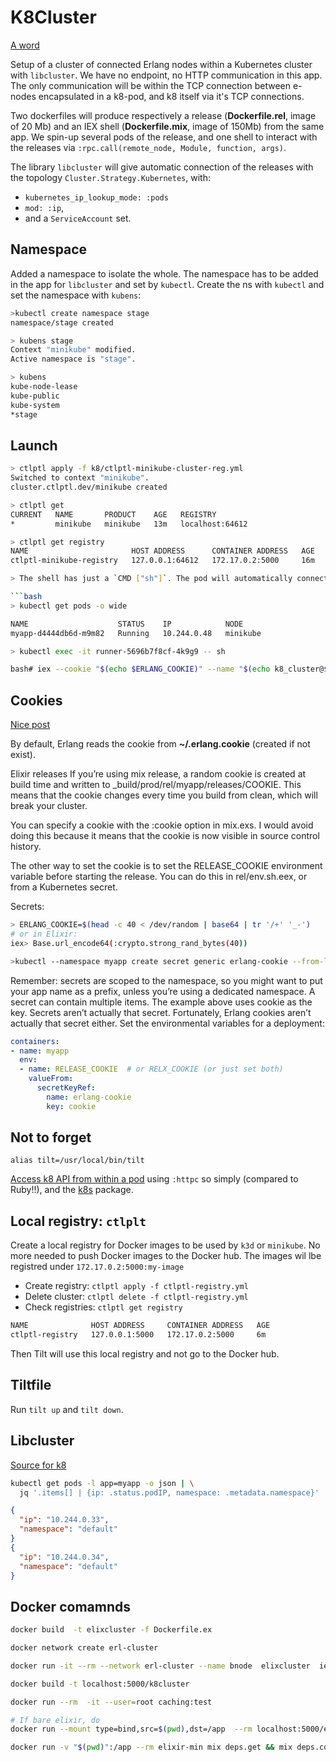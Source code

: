 # K8Cluster

[A word](http://blog.plataformatec.com.br/2019/10/kubernetes-and-the-erlang-vm-orchestration-on-the-large-and-the-small/)

Setup of a cluster of connected Erlang nodes within a Kubernetes cluster with `libcluster`.
We have no endpoint, no HTTP communication in this app. The only communication will be within the TCP connection between e-nodes encapsulated in a k8-pod, and k8 itself via it's TCP connections.

Two dockerfiles will produce respectively a release (**Dockerfile.rel**, image of 20 Mb) and an IEX shell (**Dockerfile.mix**, image of 150Mb) from the same app.
We spin-up several pods of the release, and one shell to interact with the releases via `:rpc.call(remote_node, Module, function, args)`.

The library `libcluster` will give automatic connection of the releases with the topology `Cluster.Strategy.Kubernetes`, with:

- `kubernetes_ip_lookup_mode: :pods`
- `mod: :ip`,
- and a `ServiceAccount` set.

## Namespace

Added a namespace to isolate the whole. The namespace has to be added in the app for `libcluster` and set by `kubectl`. Create the ns with `kubectl` and set the namespace with `kubens`:

```bash
>kubectl create namespace stage
namespace/stage created

> kubens stage
Context "minikube" modified.
Active namespace is "stage".

> kubens
kube-node-lease
kube-public
kube-system
*stage
```

## Launch

```bash
> ctlptl apply -f k8/ctlptl-minikube-cluster-reg.yml
Switched to context "minikube".
cluster.ctlptl.dev/minikube created

> ctlptl get
CURRENT   NAME       PRODUCT    AGE   REGISTRY
*         minikube   minikube   13m   localhost:64612

> ctlptl get registry
NAME                       HOST ADDRESS      CONTAINER ADDRESS   AGE
ctlptl-minikube-registry   127.0.0.1:64612   172.17.0.2:5000     16m

> The shell has just a `CMD ["sh"]`. The pod will automatically connect once we `kubectl exec -it runner-pod-name -- sh` and the following in the pod shell:

```bash
> kubectl get pods -o wide

NAME                    STATUS    IP            NODE
myapp-d4444db6d-m9m82   Running   10.244.0.48   minikube

> kubectl exec -it runner-5696b7f8cf-4k9g9 -- sh

bash# iex --cookie "$(echo $ERLANG_COOKIE)" --name "$(echo k8_cluster@$(echo $POD_IP))" -S mix
```

## Cookies

[Nice post](https://blog.differentpla.net/blog/2022/01/09/erlang-cookies-and-kubernetes/)

By default, Erlang reads the cookie from **~/.erlang.cookie** (created if not exist).

Elixir releases
If you’re using mix release, a random cookie is created at build time and written to _build/prod/rel/myapp/releases/COOKIE. This means that the cookie changes every time you build from clean, which will break your cluster.

You can specify a cookie with the :cookie option in mix.exs. I would avoid doing this because it means that the cookie is now visible in source control history.

The other way to set the cookie is to set the RELEASE_COOKIE environment variable before starting the release. You can do this in rel/env.sh.eex, or from a Kubernetes secret.

Secrets:

```bash
> ERLANG_COOKIE=$(head -c 40 < /dev/random | base64 | tr '/+' '_-')
# or in Elixir:
iex> Base.url_encode64(:crypto.strong_rand_bytes(40))

>kubectl --namespace myapp create secret generic erlang-cookie --from-literal=cookie="$ERLANG_COOKIE"
```

Remember: secrets are scoped to the namespace, so you might want to put your app name as a prefix, unless you’re using a dedicated namespace. A secret can contain multiple items. The example above uses cookie as the key. Secrets aren’t actually that secret. Fortunately, Erlang cookies aren’t actually that secret either.
Set the environmental variables for a deployment:

```yml
containers:
- name: myapp
  env:
  - name: RELEASE_COOKIE  # or RELX_COOKIE (or just set both)
    valueFrom:
      secretKeyRef:
        name: erlang-cookie
        key: cookie
```

## Not to forget

`alias tilt=/usr/local/bin/tilt`

[Access k8 API from within a pod](https://blog.differentpla.net/blog/2022/01/16/k8s-api-elixir-container/) using `:httpc` so simply (compared to Ruby!!), and the [k8s](https://hexdocs.pm/k8s/readme.html) package.

## Local registry: `ctlplt`

Create a local registry for Docker images to be used by `k3d` or `minikube`. No more needed to push Docker images to the Docker hub. The images wil lbe registred under `172.17.0.2:5000:my-image`

- Create registry: `ctlptl apply -f ctlptl-registry.yml`
- Delete cluster: `ctlptl delete -f ctlptl-registry.yml`
- Check registries: `ctlptl get registry`

```txt
NAME              HOST ADDRESS     CONTAINER ADDRESS   AGE
ctlptl-registry   127.0.0.1:5000   172.17.0.2:5000     6m
```

Then Tilt will use this local registry and not go to the Docker hub.

## Tiltfile

Run `tilt up` and `tilt down`.

## Libcluster

[Source for k8](https://blog.differentpla.net/blog/2022/01/08/libcluster-kubernetes/)

```bash
kubectl get pods -l app=myapp -o json | \
  jq '.items[] | {ip: .status.podIP, namespace: .metadata.namespace}'

```

```json
{
  "ip": "10.244.0.33",
  "namespace": "default"
}
{
  "ip": "10.244.0.34",
  "namespace": "default"
}
```

## Docker comamnds

```bash
docker build  -t elixcluster -f Dockerfile.ex

docker network create erl-cluster

docker run -it --rm --network erl-cluster --name bnode  elixcluster  iex --sname b -S mix

docker build -t localhost:5000/k8cluster

docker run --rm  -it --user=root caching:test

# If bare elixir, do
docker run --mount type=bind,src=$(pwd),dst=/app  --rm localhost:5000/elixir-min mix deps.get && mix deps.compile && iex --sname a -S mix

docker run -v "$(pwd)":/app --rm elixir-min mix deps.get && mix deps.compile && iex --sname a -S mix
```
